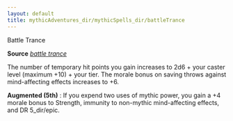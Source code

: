 ```yaml
---
layout: default
title: mythicAdventures_dir/mythicSpells_dir/battleTrance
---
```

Battle Trance

**Source** [_battle trance_](../advancedRaceGuide_dir/coreRaces_dir/halfOrcs#_battle-trance)

The number of temporary hit points you gain increases to 2d6 + your caster level (maximum +10) + your tier. The morale bonus on saving throws against mind-affecting effects increases to +6.

**Augmented (5th)** : If you expend two uses of mythic power, you gain a +4 morale bonus to Strength, immunity to non-mythic mind-affecting effects, and DR 5_dir/epic.

